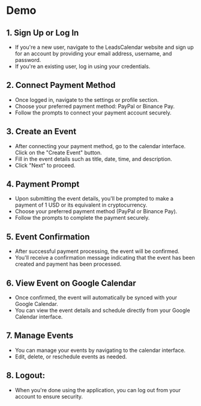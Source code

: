 # Demo

## 1. Sign Up or Log In
 - If you're a new user, navigate to the LeadsCalendar website and sign up for an account by providing your email address, username, and password.
 - If you're an existing user, log in using your credentials.
## 2. Connect Payment Method
- Once logged in, navigate to the settings or profile section.
- Choose your preferred payment method: PayPal or Binance Pay.
- Follow the prompts to connect your payment account securely.
## 3. Create an Event
- After connecting your payment method, go to the calendar interface. Click on the "Create Event" button.
- Fill in the event details such as title, date, time, and description.
- Click "Next" to proceed.
## 4. Payment Prompt
- Upon submitting the event details, you'll be prompted to make a payment of 1 USD or its equivalent in cryptocurrency.
- Choose your preferred payment method (PayPal or Binance Pay).
- Follow the prompts to complete the payment securely.
## 5. Event Confirmation
- After successful payment processing, the event will be confirmed.
- You'll receive a confirmation message indicating that the event has been created and payment has been processed.
## 6. View Event on Google Calendar
- Once confirmed, the event will automatically be synced with your Google Calendar.
- You can view the event details and schedule directly from your Google Calendar interface.
## 7. Manage Events
- You can manage your events by navigating to the calendar interface.
- Edit, delete, or reschedule events as needed.
## 8. Logout:
- When you're done using the application, you can log out from your account to ensure security.